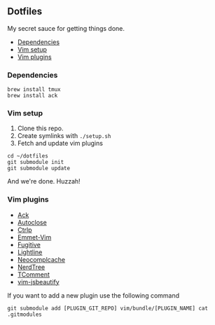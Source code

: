 ## Dotfiles
My secret sauce for getting things done.

* [Dependencies](#dependencies)
* [Vim setup](#vim-setup)
* [Vim plugins](#vim-plugins)

### Dependencies
```
brew install tmux
brew install ack
```

### Vim setup
1. Clone this repo.
2. Create symlinks with `./setup.sh`
3. Fetch and update vim plugins
```
cd ~/dotfiles
git submodule init
git submodule update
```

And we're done. Huzzah!

### Vim plugins
* [Ack][Ack]
* [Autoclose][Autoclose]
* [Ctrlp][Ctrlp]
* [Emmet-Vim][Emmet-Vim]
* [Fugitive][Fugitive]
* [Lightline][Lightline]
* [Neocomplcache][Neocomplcache]
* [NerdTree][NerdTree]
* [TComment][TComment]
* [vim-jsbeautify][jsbeautify]

If you want to add a new plugin use the following command
```
git submodule add [PLUGIN_GIT_REPO] vim/bundle/[PLUGIN_NAME] cat .gitmodules
```

[Ack]: https://github.com/mileszs/ack.vim.git
[Autoclose]: https://github.com/Townk/vim-autoclose
[CtrlP]: https://github.com/kien/ctrlp.vim.git
[Emmet-Vim]: https://github.com/mattn/emmet-vim
[Fugitive]: https://github.com/tpope/vim-fugitive
[LightLine]: https://github.com/itchyny/lightline.vim
[Neocomplcache]: https://github.com/Shougo/neocomplcache.vim
[NerdTree]: https://github.com/scrooloose/nerdtree.git
[TComment]: https://github.com/tomtom/tcomment_vim
[jsbeautify]: https://github.com/maksimr/vim-jsbeautify
